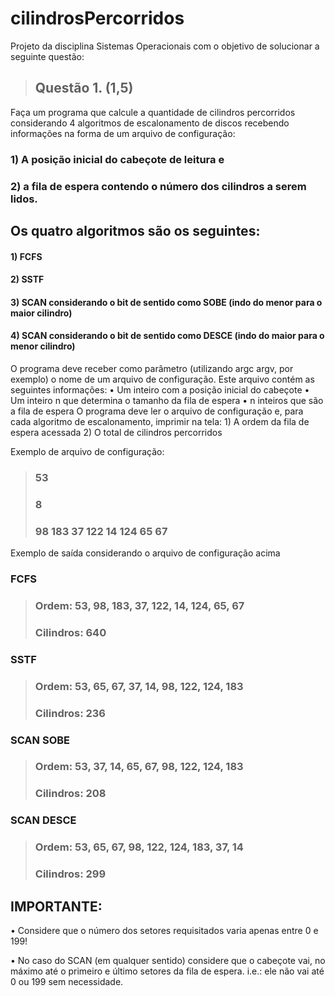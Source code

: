 # cilindrosPercorridos
Projeto da disciplina Sistemas Operacionais com o objetivo de solucionar a seguinte questão: 
> ## Questão 1. (1,5)
 Faça um programa que calcule a quantidade de cilindros percorridos considerando 4 algoritmos de escalonamento de discos recebendo informações na forma de um arquivo de configuração: 
 ### 1) A posição inicial do cabeçote de leitura e 
 ### 2) a fila de espera contendo o número dos cilindros a serem lidos. 


 ## Os quatro algoritmos são os seguintes: 
 #### 1) FCFS 
 #### 2) SSTF 
 #### 3) SCAN considerando o bit de sentido como SOBE (indo do menor para o maior cilindro) 
 #### 4) SCAN considerando o bit de sentido como DESCE (indo do maior para o menor cilindro) 
 O programa deve receber como parâmetro (utilizando argc argv, por exemplo) o nome de um arquivo de configuração. Este arquivo contém as seguintes informações: • Um inteiro com a posição inicial do cabeçote • Um inteiro n que determina o tamanho da fila de espera • n inteiros que são a fila de espera O programa deve ler o arquivo de configuração e, para cada algoritmo de escalonamento, imprimir na tela: 1) A ordem da fila de espera acessada 2) O total de cilindros percorridos 

 Exemplo de arquivo de configuração: 
 > ### 53 
 > ### 8 
 > ### 98 183 37 122 14 124 65 67 
 
 Exemplo de saída considerando o arquivo de configuração acima 
 ### FCFS 
 > ### Ordem: 53, 98, 183, 37, 122, 14, 124, 65, 67 
 > ### Cilindros: 640 
 
 ### SSTF 
 > ### Ordem: 53, 65, 67, 37, 14, 98, 122, 124, 183
 > ### Cilindros: 236 
 
 ### SCAN SOBE 
 > ### Ordem: 53, 37, 14, 65, 67, 98, 122, 124, 183 
 > ### Cilindros: 208 
 
 ### SCAN DESCE 
 > ### Ordem: 53, 65, 67, 98, 122, 124, 183, 37, 14 
 > ### Cilindros: 299 
 
 ## IMPORTANTE: 
 • Considere que o número dos setores requisitados varia apenas entre 0 e 199! 
 
 • No caso do SCAN (em qualquer sentido) considere que o cabeçote vai, no máximo até o primeiro e último setores da fila de espera. i.e.: ele não vai até 0 ou 199 sem necessidade.
